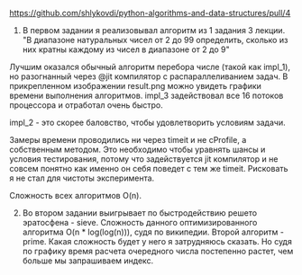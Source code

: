 https://github.com/shlykovdi/python-algorithms-and-data-structures/pull/4

1. В первом задании я реализовывал алгоритм из 1 задания 3 лекции. 
"В диапазоне натуральных чисел от 2 до 99 определить, сколько из них кратны каждому из чисел в диапазоне от 2 до 9"

Лучшим оказался обычный алгоритм перебора числе (такой как impl_1), но разогнанный через @jit компилятор с распараллеливанием задач. В прикрепленном изображении result.png можно увидеть графики времени выполнения алгоритмов. impl_3 задействовал все 16 потоков процессора и отработал очень быстро.

impl_2 - это скорее баловство, чтобы удовлетворить условиям задачи.

Замеры времени проводились ни через timeit и не cProfile, а собственным методом. Это необходимо чтобы уравнять шансы и условия тестирования, потому что задействуется jit компилятор и не совсем понятно как именно он себя поведет с тем же timeit. Рисковать я не стал для чистоты эксперимента.

Сложность всех алгоритмов O(n).

2. Во втором задании выигрывает по быстродействию решето эратосфена - sieve. Сложность данного оптимизированного алгоритма O(n * log(log(n))), судя по википедии.
Второй алгоритм - prime. Какая сложность будет у него я затрудняюсь сказать. Но судя по графику время расчета очередного числа постепенно растет, чем больше мы запрашиваем индекс.
